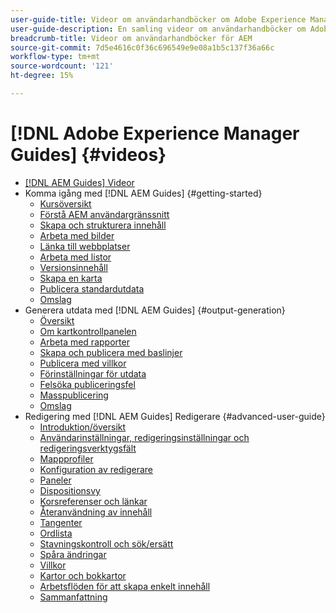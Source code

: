 ```yaml
---
user-guide-title: Videor om användarhandböcker om Adobe Experience Manager
user-guide-description: En samling videor om användarhandböcker om Adobe Experience Manager.
breadcrumb-title: Videor om användarhandböcker för AEM
source-git-commit: 7d5e4616c0f36c696549e9e08a1b5c137f36a66c
workflow-type: tm+mt
source-wordcount: '121'
ht-degree: 15%

---
```



# [!DNL Adobe Experience Manager Guides] {#videos}

+ [[!DNL AEM Guides] Videor](overview.md)
+ Komma igång med [!DNL AEM Guides] {#getting-started}
   + [Kursöversikt](./course-1/overview.md)
   + [Förstå AEM användargränssnitt](./course-1/understanding-the-aem-user-interface.md)
   + [Skapa och strukturera innehåll](./course-1/creating-and-structuring-content.md)
   + [Arbeta med bilder](./course-1/working-with-images.md)
   + [Länka till webbplatser](./course-1/linking-to-websites.md)
   + [Arbeta med listor](./course-1/working-with-lists.md)
   + [Versionsinnehåll](./course-1/versioning-content.md)
   + [Skapa en karta](./course-1/creating-a-map.md)
   + [Publicera standardutdata](./course-1/publishing-default-output.md)
   + [Omslag](./course-1/recap.md)
+ Generera utdata med [!DNL AEM Guides] {#output-generation}
   + [Översikt](./course-2/overview.md)
   + [Om kartkontrollpanelen](./course-2/introduction-to-the-map-dashboard.md)
   + [Arbeta med rapporter](./course-2/working-with-reports.md)
   + [Skapa och publicera med baslinjer](./course-2/creating-and-publishing-with-baselines.md)
   + [Publicera med villkor](./course-2/publishing-with-conditions.md)
   + [Förinställningar för utdata](./course-2/output-presets.md)
   + [Felsöka publiceringsfel](./course-2/troubleshooting-publishing-errors.md)
   + [Masspublicering](./course-2/bulk-publishing.md)
   + [Omslag](./course-2/recap.md)
+ Redigering med [!DNL AEM Guides] Redigerare {#advanced-user-guide}
   + [Introduktion/översikt](./course-3/overview.md)
   + [Användarinställningar, redigeringsinställningar och redigeringsverktygsfält](./course-3/user-settings-preferences-toolbars.md)
   + [Mappprofiler](./course-3/folder-profiles.md)
   + [Konfiguration av redigerare](./course-3/editor-configuration.md)
   + [Paneler](./course-3/panels.md)
   + [Dispositionsvy](./course-3/outline-view.md)
   + [Korsreferenser och länkar](./course-3/cross-references-and-links.md)
   + [Återanvändning av innehåll](./course-3/content-reuse.md)
   + [Tangenter](./course-3/keys.md)
   + [Ordlista](./course-3/glossary.md)
   + [Stavningskontroll och sök/ersätt](./course-3/spell-check.md)
   + [Spåra ändringar](./course-3/track-changes.md)
   + [Villkor](./course-3/conditions.md)
   + [Kartor och bokkartor](./course-3/maps-and-bookmaps.md)
   + [Arbetsflöden för att skapa enkelt innehåll](./course-3/simple-content-creation-workflows.md)
   + [Sammanfattning](./course-3/recap.md)